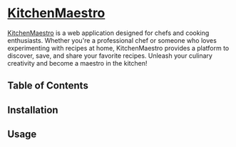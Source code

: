 # [KitchenMaestro](http://localhost:5173/](https://chef-client-side-a22be.firebaseapp.com/))

[KitchenMaestro](http://localhost:5173/](https://chef-client-side-a22be.firebaseapp.com/)) is a web application designed for chefs and cooking enthusiasts. Whether you're a professional chef or someone who loves experimenting with recipes at home, KitchenMaestro provides a platform to discover, save, and share your favorite recipes. Unleash your culinary creativity and become a maestro in the kitchen!


## Table of Contents


## Installation



## Usage


